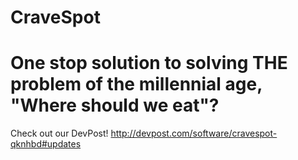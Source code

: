 # CraveSpot
# One stop solution to solving THE problem of the millennial age, "Where should we eat"?

Check out our DevPost! 
http://devpost.com/software/cravespot-qknhbd#updates

